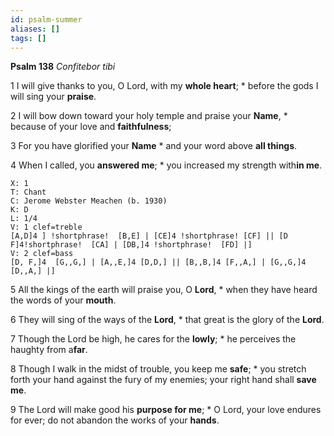```yaml
---
id: psalm-summer
aliases: []
tags: []
---
```

**Psalm 138**
_Confitebor tibi_

1 I will give thanks to you, O Lord, with my **whole heart**; *
before the gods I will sing your **praise**.

2 I will bow down toward your holy temple
and praise your **Name**, *
because of your love and **faithfulness**;

3 For you have glorified your **Name** *
and your word above **all things**.

4 When I called, you **answered me**; *
you increased my strength with**in me**.


```music-abc
X: 1
T: Chant
C: Jerome Webster Meachen (b. 1930)
K: D
L: 1/4
V: 1 clef=treble
[A,D]4 ] !shortphrase!  [B,E] | [CE]4 !shortphrase! [CF] || [D F]4!shortphrase!  [CA] | [DB,]4 !shortphrase!  [FD] |]
V: 2 clef=bass
[D, F,]4  [G,,G,] | [A,,E,]4 [D,D,] || [B,,B,]4 [F,,A,] | [G,,G,]4 [D,,A,] |]
```

5 All the kings of the earth will praise you, O **Lord**, *
when they have heard the words of your **mouth**.

6 They will sing of the ways of the **Lord**, *
that great is the glory of the **Lord**.

7 Though the Lord be high, he cares for the **lowly**; *
he perceives the haughty from a**far**.

8 Though I walk in the midst of trouble, you keep me **safe**; *
you stretch forth your hand against the fury of my enemies;
your right hand shall **save me**.

9 The Lord will make good his **purpose for me**; *
O Lord, your love endures for ever;
do not abandon the works of your **hands**.
